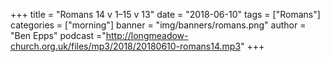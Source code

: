 +++
title = "Romans 14 v 1–15 v 13"
date = "2018-06-10"
tags = ["Romans"]
categories = ["morning"]
banner = "img/banners/romans.png"
author = "Ben Epps"
podcast ="http://longmeadow-church.org.uk/files/mp3/2018/20180610-romans14.mp3"
+++
